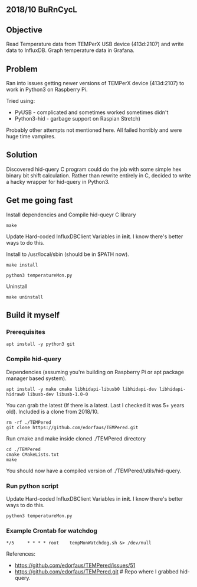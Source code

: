 ## 2018/10 BuRnCycL

## Objective

Read Temperature data from TEMPerX USB device (413d:2107) and write data to InfluxDB. Graph temperature data in Grafana.

## Problem 

Ran into issues getting newer versions of TEMPerX device (413d:2107) to work in Python3 on Raspberry Pi. 

Tried using: 
- PyUSB - complicated and sometimes worked sometimes didn't
- Python3-hid - garbage support on Raspian Stretch)

Probably other attempts not mentioned here. All failed horribly and were huge time vampires.

## Solution

Discovered hid-query C program could do the job with some simple hex binary bit shift calculation. Rather than rewrite entirely in C,
decided to write a hacky wrapper for hid-query in Python3.


## Get me going fast


Install dependencies and Compile hid-queyr C library
```
make
```

Update Hard-coded InfluxDBClient Variables in __init__. I know there's better ways to do this.

Install to /usr/local/sbin (should be in $PATH now).
```
make install
```

```
python3 temperatureMon.py
```

Uninstall
```
make uninstall
```

## Build it myself


### Prerequisites

```
apt install -y python3 git
```

### Compile hid-query

Dependencies (assuming you're building on Raspberry Pi or apt package manager based system).
```
apt install -y make cmake libhidapi-libusb0 libhidapi-dev libhidapi-hidraw0 libusb-dev libusb-1.0-0
```

You can grab the latest (If there is a latest. Last I checked it was 5+ years old). Included is a clone from 2018/10.
```
rm -rf ./TEMPered
git clone https://github.com/edorfaus/TEMPered.git
```

Run cmake and make inside cloned ./TEMPered directory
```
cd ./TEMPered
cmake CMakeLists.txt
make
```
You should now have a compiled version of ./TEMPered/utils/hid-query.


### Run python script

Update Hard-coded InfluxDBClient Variables in __init__. I know there's better ways to do this.

```
python3 temperatureMon.py
```


### Example Crontab for watchdog
```
*/5     * * * * root    tempMonWatchdog.sh &> /dev/null
```

References: 
- https://github.com/edorfaus/TEMPered/issues/51
- https://github.com/edorfaus/TEMPered.git # Repo where I grabbed hid-query.

